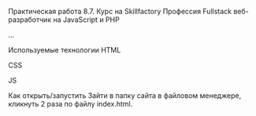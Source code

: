 Практическая работа 8.7.
Курс на Skillfactory Профессия Fullstack веб-разработчик на JavaScript и PHP

…

Используемые технологии
HTML

CSS

JS

Как открыть/запустить
Зайти в папку сайта в файловом менеджере, кликнуть 2 раза по файлу index.html.